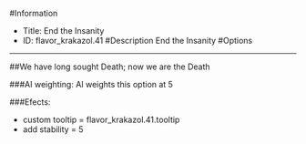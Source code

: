 #Information
 - Title: End the Insanity
 - ID: flavor_krakazol.41
#Description
End the Insanity
#Options

___
##We have long sought Death; now we are the Death

###AI weighting:
AI weights this option at 5


###Efects:<ul><li>custom tooltip = flavor_krakazol.41.tooltip</li><li>add stability = 5</li></ul>
